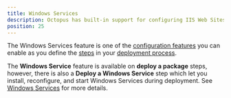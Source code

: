 ```yaml
---
title: Windows Services
description: Octopus has built-in support for configuring IIS Web Sites, Applications and Virtual Directories.
position: 25
---
```

The Windows Services feature is one of the [configuration features](/docs/projects/steps/configuration-features/index.md) you can enable as you define the [steps](/docs/deployment-process/steps/index.md) in your [deployment process](/docs/deployment-process/index.md).

The **Windows Service** feature is available on **deploy a package** steps, however, there is also a **Deploy a Windows Service** step which let you install, reconfigure, and start Windows Services during deployment. See [Windows Services](/docs/deployments/windows/windows-services.md) for more details.
